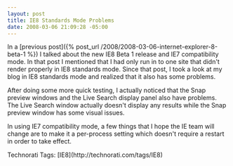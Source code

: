 ```yaml
---
layout: post
title: IE8 Standards Mode Problems
date: 2008-03-06 21:09:28 -05:00
---
```


In a [previous post]({% post_url /2008/2008-03-06-internet-explorer-8-beta-1 %}) I talked about the new IE8 Beta 1 release and IE7 compatibility mode. In that post I mentioned that I had only run in to one site that didn't render properly in IE8 standards mode. Since that post, I took a look at my blog in IE8 standards mode and realized that it also has some problems.

After doing some more quick testing, I actually noticed that the Snap preview windows and the Live Search display panel also have problems. The Live Search window actually doesn't display any results while the Snap preview window has some visual issues.

In using IE7 compatibility mode, a few things that I hope the IE team will change are to make it a per-process setting which doesn't require a restart in order to take effect.
 <div style="padding-right: 0px; padding-left: 0px; padding-bottom: 0px; margin: 0px; padding-top: 0px; display: inline" id="scid:0767317B-992E-4b12-91E0-4F059A8CECA8:c8682eff-c726-4862-8c34-6f8a17e906c0" class="wlWriterSmartContent">Technorati Tags: [IE8](http://technorati.com/tags/IE8)</div>
